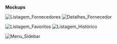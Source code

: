 **Mockups**

![Listagem_Fornecedores](/uploads/b31025f981dfbdbe21d3400ef7b83475/Listagem_Fornecedores.png) ![Detalhes_Fornecedor](/uploads/0a51ed58ca0a87b94dfb5f35ba90c3dd/Detalhes_Fornecedor.png) 

![Listagem_Favoritos](/uploads/ea13ab2e158be21ee2aa54b27ee80d2a/Listagem_Favoritos.png) ![Listagem_Histórico](/uploads/a8767ebf663cc5b53c2b015580c41e75/Listagem_Histórico.png)

![Menu_Sidebar](/uploads/9a0a75f1a8f8881ffa4f56e19ba99487/Menu_Sidebar.png)

